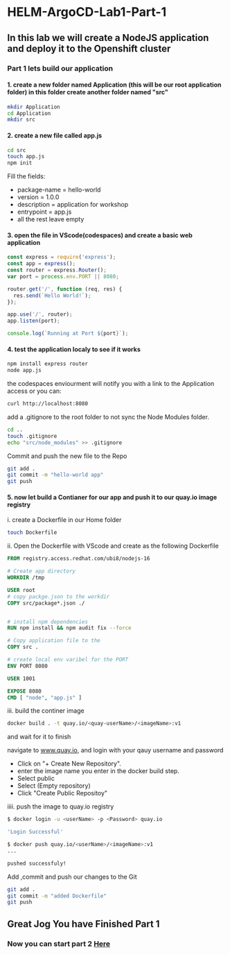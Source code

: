 # HELM-ArgoCD-Lab1-Part-1

## In this lab we will create a NodeJS application and deploy it to the Openshift cluster

### Part 1 lets build our application

#### 1. create a new folder named Application (this will be our root application folder) in this folder create another folder named "src"

```Bash
mkdir Application
cd Application
mkdir src
```

#### 2. create a new file called app.js

```Bash
cd src
touch app.js
npm init
```

Fill the fields:

- package-name = hello-world
- version = 1.0.0
- description = application for workshop
- entrypoint = app.js
- all the rest leave empty

#### 3. open the file in VScode(codespaces) and create a basic web application

```js
const express = require('express');
const app = express();
const router = express.Router();
var port = process.env.PORT || 8080;

router.get('/', function (req, res) {
  res.send(`Hello World!`);
});

app.use('/', router);
app.listen(port);

console.log(`Running at Port ${port}`);
```

#### 4. test the application localy to see if it works

```Bash
npm install express router
node app.js
```

the codespaces enviourment will notify you with a link to the Application access or you can:

```Bash
curl http://localhost:8080
```

add a .gitignore to the root folder to not sync the Node Modules folder.

```Bash
cd ..
touch .gitignore
echo "src/node_modules" >> .gitignore
```

Commit and push the new file to the Repo

```Bash
git add .
git commit -m "hello-world app"
git push
```

#### 5. now let build a Contianer for our app and push it to our quay.io image registry

i. create a Dockerfile in our Home folder

```Bash
touch Dockerfile
```

ii. Open the Dockerfile with VScode and create as the following Dockerfile

```Dockerfile
FROM registry.access.redhat.com/ubi8/nodejs-16

# Create app directory
WORKDIR /tmp

USER root
# copy packge.json to the workdir
COPY src/package*.json ./


# install npm dependencies
RUN npm install && npm audit fix --force

# Copy application file to the 
COPY src .

# create local env varibel for the PORT
ENV PORT 8080

USER 1001

EXPOSE 8080
CMD [ "node", "app.js" ]
```

iii. build the continer image

```Bash
docker build . -t quay.io/<quay-userName>/<imageName>:v1
```

and wait for it to finish

navigate to www.quay.io, and login with your qauy username and password

- Click on "+ Create New Repository".
- enter the image name you enter in the docker build step.
- Select public
- Select (Empty repository)
- Click "Create Public Repositoy"

iiii. push the image to quay.io registry

```Bash
$ docker login -u <userName> -p <Password> quay.io

'Login Successful'

$ docker push quay.io/<userName>/<imageName>:v1
...

pushed successfuly!
```

Add ,commit and push our changes to the Git

```Bash
git add .
git commit -m "added Dockerfile"
git push
```

## Great Jog You have Finished Part 1

### Now you can start part 2 [Here](https://github.com/rhilconsultants/HELM-ArgoCD-Lab/blob/main/Lab1/Lab1_Part_2.md)
